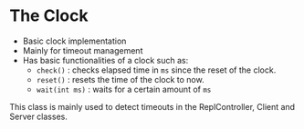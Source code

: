 # The Clock

* Basic clock implementation
* Mainly for timeout management
* Has basic functionalities of a clock such as:
    * `check()` : checks elapsed time in `ms` since the reset of the clock.
    * `reset()` : resets the time of the clock to now.
    * `wait(int ms)` : waits for a certain amount of `ms`

This class is mainly used to detect timeouts in the ReplController, Client and Server classes.